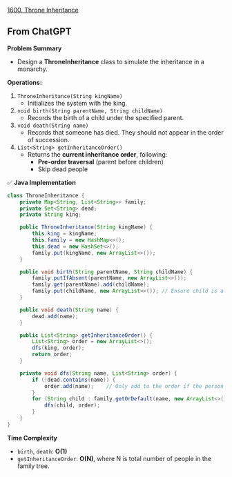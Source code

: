 [1600. Throne Inheritance](https://leetcode.com/problems/throne-inheritance/description/)


## From ChatGPT
**Problem Summary**
* Design a **ThroneInheritance** class to simulate the inheritance in a monarchy.

**Operations:**
1. `ThroneInheritance(String kingName)`
    * Initializes the system with the king.
2. `void birth(String parentName, String childName)`
    * Records the birth of a child under the specified parent.
3. `void death(String name)`
    * Records that someone has died. They should not appear in the order of succession.
4. `List<String> getInheritanceOrder()`
    * Returns the **current inheritance order**, following:
        * **Pre-order traversal** (parent before children)
        * Skip dead people

✅ **Java Implementation**
```java
class ThroneInheritance {
    private Map<String, List<String>> family;
    private Set<String> dead;
    private String king;

    public ThroneInheritance(String kingName) {
        this.king = kingName;
        this.family = new HashMap<>();
        this.dead = new HashSet<>();
        family.put(kingName, new ArrayList<>());
    }

    public void birth(String parentName, String childName) {
        family.putIfAbsent(parentName, new ArrayList<>());
        family.get(parentName).add(childName);
        family.put(childName, new ArrayList<>()); // Ensure child is also in the map
    }

    public void death(String name) {
        dead.add(name);
    }

    public List<String> getInheritanceOrder() {
        List<String> order = new ArrayList<>();
        dfs(king, order);
        return order;
    }

    private void dfs(String name, List<String> order) {
        if (!dead.contains(name)) {
            order.add(name);    // Only add to the order if the person is not dead
        }
        for (String child : family.getOrDefault(name, new ArrayList<>())) {
            dfs(child, order);
        }
    }
}
```
**Time Complexity**
* `birth`, `death`: **O(1)**
* `getInheritanceOrder`: **O(N)**, where N is total number of people in the family tree.

